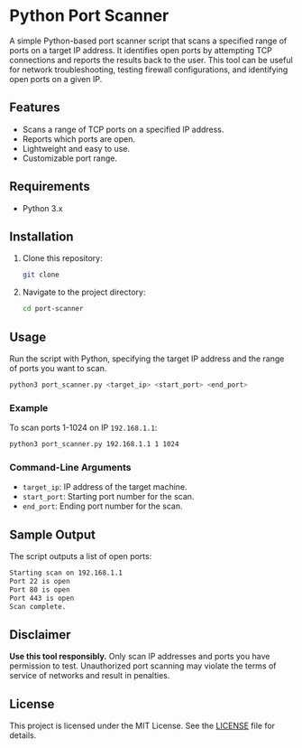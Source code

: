 # Python Port Scanner

A simple Python-based port scanner script that scans a specified range of ports on a target IP address. It identifies open ports by attempting TCP connections and reports the results back to the user. This tool can be useful for network troubleshooting, testing firewall configurations, and identifying open ports on a given IP.

## Features

- Scans a range of TCP ports on a specified IP address.
- Reports which ports are open.
- Lightweight and easy to use.
- Customizable port range.

## Requirements

- Python 3.x

## Installation

1. Clone this repository:
   ```bash
   git clone 
   ```
2. Navigate to the project directory:
   ```bash
   cd port-scanner
   ```

## Usage

Run the script with Python, specifying the target IP address and the range of ports you want to scan.

```bash
python3 port_scanner.py <target_ip> <start_port> <end_port>
```

### Example

To scan ports 1-1024 on IP `192.168.1.1`:

```bash
python3 port_scanner.py 192.168.1.1 1 1024
```

### Command-Line Arguments

- `target_ip`: IP address of the target machine.
- `start_port`: Starting port number for the scan.
- `end_port`: Ending port number for the scan.

## Sample Output

The script outputs a list of open ports:

```bash
Starting scan on 192.168.1.1
Port 22 is open
Port 80 is open
Port 443 is open
Scan complete.
```

## Disclaimer

**Use this tool responsibly.** Only scan IP addresses and ports you have permission to test. Unauthorized port scanning may violate the terms of service of networks and result in penalties.

## License

This project is licensed under the MIT License. See the [LICENSE](LICENSE) file for details.
